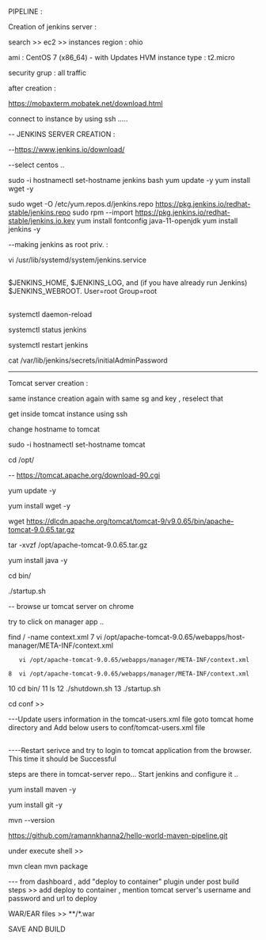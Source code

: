 PIPELINE :


Creation of jenkins server :

search >> ec2 >> instances
region : ohio

 ami : CentOS 7 (x86_64) - with Updates HVM
instance type : t2.micro

security grup : all traffic

after creation :

https://mobaxterm.mobatek.net/download.html

connect to instance by using ssh .....

--
JENKINS SERVER CREATION :

--https://www.jenkins.io/download/

--select centos ..


sudo -i
 hostnamectl set-hostname jenkins
 bash
yum update -y
yum install wget -y


sudo wget -O /etc/yum.repos.d/jenkins.repo https://pkg.jenkins.io/redhat-stable/jenkins.repo
sudo rpm --import https://pkg.jenkins.io/redhat-stable/jenkins.io.key
yum install fontconfig java-11-openjdk
yum install jenkins -y


--making jenkins as root priv. :

vi /usr/lib/systemd/system/jenkins.service

##
$JENKINS_HOME, $JENKINS_LOG, and (if you have already run Jenkins)
$JENKINS_WEBROOT.
User=root Group=root
##

systemctl daemon-reload

systemctl status jenkins

systemctl restart jenkins

cat /var/lib/jenkins/secrets/initialAdminPassword

-----


Tomcat server creation :

same instance creation again with same sg and key , reselect that

get inside tomcat instance using ssh

change hostname to tomcat

 sudo -i
hostnamectl set-hostname tomcat

cd /opt/

-- https://tomcat.apache.org/download-90.cgi

yum update -y

yum install wget -y

wget https://dlcdn.apache.org/tomcat/tomcat-9/v9.0.65/bin/apache-tomcat-9.0.65.tar.gz

tar -xvzf /opt/apache-tomcat-9.0.65.tar.gz

yum install java -y

cd bin/

./startup.sh

-- browse ur tomcat server on chrome


try to click on manager app ..

find / -name context.xml
    7  vi /opt/apache-tomcat-9.0.65/webapps/host-manager/META-INF/context.xml
       
       vi /opt/apache-tomcat-9.0.65/webapps/manager/META-INF/context.xml
       
       

<!--  <Valve className="org.apache.catalina.valves.RemoteAddrValve"
         allow="127\.\d+\.\d+\.\d+|::1|0:0:0:0:0:0:0:1" /> -->
         
         

    8  vi /opt/apache-tomcat-9.0.65/webapps/manager/META-INF/context.xml
  
   10  cd bin/
   11  ls
   12  ./shutdown.sh
   13  ./startup.sh


cd conf >>

---Update users information in the tomcat-users.xml file goto tomcat home directory and Add below users to conf/tomcat-users.xml file


## 




 <role rolename="admin-gui,manager-gui,manager-script,manager-jmx,manager-status,admin-gui"/>
 <user username="tomcat" password="s3cret" roles="admin-gui,manager-gui,manager-script"/>
 
 ##


----Restart serivce and try to login to tomcat application from the browser. This time it should be Successful








steps are there in tomcat-server repo...
Start jenkins and configure it ..

yum install maven -y

yum install git -y

mvn --version

https://github.com/ramannkhanna2/hello-world-maven-pipeline.git

under execute shell >>

mvn clean mvn package

--- from dashboard , add "deploy to container" plugin under post build steps >> add deploy to container , mention tomcat server's username and password and url to deploy

WAR/EAR files >> **/*.war

SAVE AND BUILD
